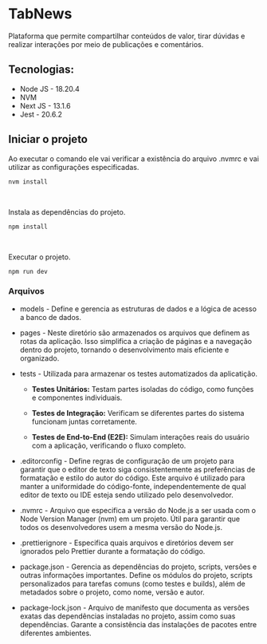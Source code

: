 # TabNews

Plataforma que permite compartilhar conteúdos de valor, tirar dúvidas e realizar interações por meio de publicações e comentários.

## Tecnologias:

- Node JS - 18.20.4
- NVM
- Next JS - 13.1.6
- Jest - 20.6.2

## Iniciar o projeto

Ao executar o comando ele vai verificar a existência do arquivo .nvmrc e vai utilizar as configurações especificadas.

```
nvm install
```

<br>

Instala as dependências do projeto.

```
npm install
```

<br>

Executar o projeto.

```
npm run dev
```

### Arquivos

- models - Define e gerencia as estruturas de dados e a lógica de acesso a banco de dados.

- pages - Neste diretório são armazenados os arquivos que definem as rotas da aplicação. Isso simplifica a criação de páginas e a navegação dentro do projeto, tornando o desenvolvimento mais eficiente e organizado.

- tests - Utilizada para armazenar os testes automatizados da aplicatição.

  - **Testes Unitários:** Testam partes isoladas do código, como funções e componentes individuais.

  - **Testes de Integração:** Verificam se diferentes partes do sistema funcionam juntas corretamente.

  - **Testes de End-to-End (E2E):** Simulam interações reais do usuário com a aplicação, verificando o fluxo completo.

- .editorconfig - Define regras de configuração de um projeto para garantir que o editor de texto siga consistentemente as preferências de formatação e estilo do autor do código. Este arquivo é utilizado para manter a uniformidade do código-fonte, independentemente de qual editor de texto ou IDE esteja sendo utilizado pelo desenvolvedor.

- .nvmrc - Arquivo que especifica a versão do Node.js a ser usada com o Node Version Manager (nvm) em um projeto. Útil para garantir que todos os desenvolvedores usem a mesma versão do Node.js.

- .prettierignore - Especifica quais arquivos e diretórios devem ser ignorados pelo Prettier durante a formatação do código.

- package.json - Gerencia as dependências do projeto, scripts, versões e outras informações importantes. Define os módulos do projeto, scripts personalizados para tarefas comuns (como testes e builds), além de metadados sobre o projeto, como nome, versão e autor.

- package-lock.json - Arquivo de manifesto que documenta as versões exatas das dependências instaladas no projeto, assim como suas dependências. Garante a consistência das instalações de pacotes entre diferentes ambientes.
